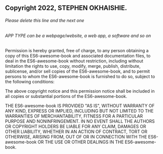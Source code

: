 ## Copyright 2022, STEPHEN OKHAISHIE.

###### Please delete this line and the next one
###### APP TYPE can be a webpage/website, a web app, a software and so on

Permission is hereby granted, free of charge, to any person obtaining a copy of this ES6-awesome-book and associated documentation files, to deal in the ES6-awesome-book without restriction, including without limitation the rights to use, copy, modify, merge, publish, distribute, sublicense, and/or sell copies of the ES6-awesome-book, and to permit persons to whom the ES6-awesome-book is furnished to do so, subject to the following conditions:

The above copyright notice and this permission notice shall be included in all copies or substantial portions of the ES6-awesome-book.

THE ES6-awesome-book IS PROVIDED "AS IS", WITHOUT WARRANTY OF ANY KIND, EXPRESS OR IMPLIED, INCLUDING BUT NOT LIMITED TO THE WARRANTIES OF MERCHANTABILITY, FITNESS FOR A PARTICULAR PURPOSE AND NONINFRINGEMENT. IN NO EVENT SHALL THE AUTHORS OR COPYRIGHT HOLDERS BE LIABLE FOR ANY CLAIM, DAMAGES OR OTHER LIABILITY, WHETHER IN AN ACTION OF CONTRACT, TORT OR OTHERWISE, ARISING FROM, OUT OF OR IN CONNECTION WITH THE ES6-awesome-book OR THE USE OR OTHER DEALINGS IN THE ES6-awesome-book.
